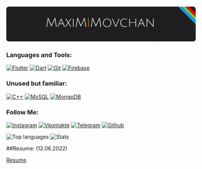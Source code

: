 [![Header](https://github.com/GhostuSs/GhostuSS/blob/main/github%20logogithublogo.png)](https://github.com/GhostuSs)


### Languages and Tools:
[![Flutter](https://img.shields.io/badge/-Flutter-090909?style=for-the-badge&logo=flutter&logoColor=47C5FB)](https://flutter.dev)
[![Dart](https://img.shields.io/badge/-Dart-090909?style=for-the-badge&logo=dart&logoColor=097CDB)](https://dart.dev)
[![Git](https://img.shields.io/badge/Git-090909?style=for-the-badge&logo=git&logoColor=DF5B40)](https://ru.wikipedia.org/wiki/Git)
[![Firebase](https://img.shields.io/badge/firebase-090909.svg?style=for-the-badge&logo=firebase)](https://firebase.google.com)


### Unused but familiar:
[![C++](https://img.shields.io/badge/C%2B%2B-090909?style=for-the-badge&logo=c%2B%2B&logoColor=white)](https://ru.wikipedia.org/wiki/C%2B%2B)
[![MySQL](https://img.shields.io/badge/MySQL-090909?style=for-the-badge&logo=mysql&logoColor=50789D)](hhttps://www.mysql.com)
[![MongoDB](https://img.shields.io/badge/MongoDB-090909?style=for-the-badge&logo=mongodb&logoColor=4EA75C)](https://www.mongodb.com)


### Follow Me:
[![Instagram](https://img.shields.io/badge/-Instagram-090909?style=for-the-badge&logo=instagram&logoColor=B4068E)](https://www.instagram.com/movchan_mx/)
[![Vkontakte](https://img.shields.io/badge/-Vkontakte-090909?style=for-the-badge&logo=Vk&logoColor=4F7DB3)](https://vk.com/movchanmaxim)
[![Telegram](https://img.shields.io/badge/-Telegram-090909?style=for-the-badge&logo=telegram&logoColor=27A0D9)](https://t.me/MaximMovchan)
[![Github](https://img.shields.io/badge/GitHub-090909?style=for-the-badge&logo=github&logoColor=white)](https://github.com/GhostuSs)

![Top languages](https://github-readme-stats.vercel.app/api/top-langs/?username=GhostuSs&theme=dark&layout=compact)
![Stats](https://github-readme-stats.vercel.app/api?username=GhostuSs&count_private=true&include_all_commits=true&show_icons=true&theme=dark)

##Resume: (12.06.2022)

[Resume](https://disk.yandex.ru/i/5dvs9SbrjI8TTA)
